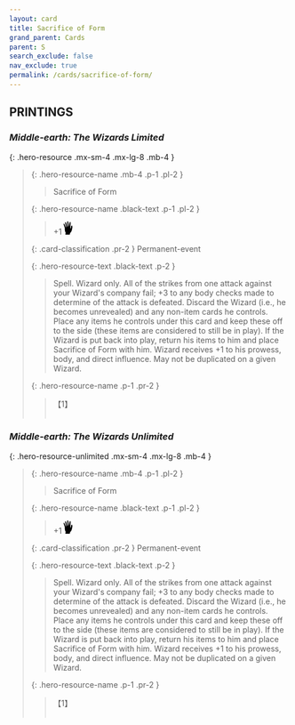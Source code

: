 ```yaml
---
layout: card
title: Sacrifice of Form
grand_parent: Cards
parent: S
search_exclude: false
nav_exclude: true
permalink: /cards/sacrifice-of-form/
---
```


## PRINTINGS


### _Middle-earth: The Wizards Limited_

{: .hero-resource .mx-sm-4 .mx-lg-8 .mb-4 }
> {: .hero-resource-name .mb-4 .p-1 .pl-2 }
> > <div class="card-mp"></div>
> > <div class="card-name">Sacrifice of Form</div>
>
> {: .hero-resource-name .black-text .p-1 .pl-2 }
> > +1![](/assets/images/di.svg)
>
> {: .card-classification .pr-2 }
> Permanent-event
>
> {: .hero-resource-text .black-text .p-2 }
> > Spell. Wizard only. All of the strikes from one attack against your Wizard's company fail; +3 to any body checks made to determine of the attack is defeated. Discard the Wizard (i.e., he becomes unrevealed) and any non-item cards he controls. Place any items he controls under this card and keep these off to the side (these items are considered to still be in play). If the Wizard is put back into play, return his items to him and place Sacrifice of Form with him. Wizard receives +1 to his prowess, body, and direct influence. May not be duplicated on a given Wizard. 
> 
> {: .hero-resource-name .p-1 .pr-2 }
> > <div class="card-shield">【1】</div>
> > <div class="card-corruption">&nbsp;</div>

### _Middle-earth: The Wizards Unlimited_

{: .hero-resource-unlimited .mx-sm-4 .mx-lg-8 .mb-4 }
> {: .hero-resource-name .mb-4 .p-1 .pl-2 }
> > <div class="card-mp"></div>
> > <div class="card-name">Sacrifice of Form</div>
>
> {: .hero-resource-name .black-text .p-1 .pl-2 }
> > +1![](/assets/images/di.svg)
>
> {: .card-classification .pr-2 }
> Permanent-event
>
> {: .hero-resource-text .black-text .p-2 }
> > Spell. Wizard only. All of the strikes from one attack against your Wizard's company fail; +3 to any body checks made to determine of the attack is defeated. Discard the Wizard (i.e., he becomes unrevealed) and any non-item cards he controls. Place any items he controls under this card and keep these off to the side (these items are considered to still be in play). If the Wizard is put back into play, return his items to him and place Sacrifice of Form with him. Wizard receives +1 to his prowess, body, and direct influence. May not be duplicated on a given Wizard. 
> 
> {: .hero-resource-name .p-1 .pr-2 }
> > <div class="card-shield">【1】</div>
> > <div class="card-corruption">&nbsp;</div>
